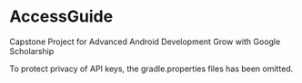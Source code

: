 # AccessGuide
Capstone Project for Advanced Android Development Grow with Google Scholarship

To protect privacy of API keys, the gradle.properties files has been omitted.
